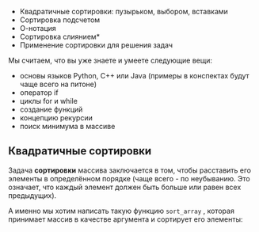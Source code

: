   - Квадратичные сортировки: пузырьком, выбором, вставками
  - Сортировка подсчетом
  - О-нотация
  - Сортировка слиянием\*
  - Применение сортировки для решения задач

Мы считаем, что вы уже знаете и умеете следующие вещи:

  - основы языков Python, C++ или Java (примеры в конспектах будут чаще
    всего на питоне)
  - оператор if
  - циклы for и while
  - создание функций
  - концепцию рекурсии
  - поиск минимума в массиве

## Квадратичные сортировки

Задача **сортировки** массива заключается в том, чтобы расставить его
элементы в определённом порядке (чаще всего - по неубыванию. Это
означает, что каждый элемент должен быть больше или равен всех
предыдущих).

А именно мы хотим написать такую функцию `sort_array` , которая
принимает массив в качестве аргумента и сортирует его элементы: